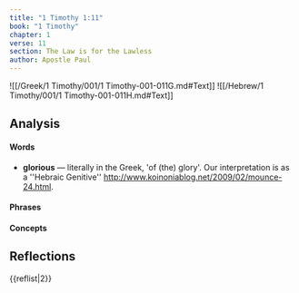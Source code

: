 ```yaml
---
title: "1 Timothy 1:11"
book: "1 Timothy"
chapter: 1
verse: 11
section: The Law is for the Lawless
author: Apostle Paul
---
```

![[/Greek/1 Timothy/001/1 Timothy-001-011G.md#Text]]
![[/Hebrew/1 Timothy/001/1 Timothy-001-011H.md#Text]]

## Analysis

#### Words
- **glorious** — literally in the Greek, 'of (the) glory'.  Our interpretation is as a ''Hebraic Genitive'' <ref>http://www.koinoniablog.net/2009/02/mounce-24.html</ref>.

#### Phrases

#### Concepts

## Reflections

{{reflist|2}}
